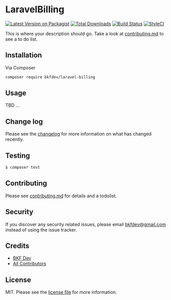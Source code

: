 # LaravelBilling

[![Latest Version on Packagist][ico-version]][link-packagist]
[![Total Downloads][ico-downloads]][link-downloads]
[![Build Status][ico-travis]][link-travis]
[![StyleCI][ico-styleci]][link-styleci]

This is where your description should go. Take a look at [contributing.md](contributing.md) to see a to do list.

## Installation

Via Composer

```bash
composer require bkfdev/laravel-billing
```

## Usage

TBD ...

## Change log

Please see the [changelog](changelog.md) for more information on what has changed recently.

## Testing

```bash
$ composer test
```

## Contributing

Please see [contributing.md](contributing.md) for details and a todolist.

## Security

If you discover any security related issues, please email bkfdev@gmail.com instead of using the issue tracker.

## Credits

- [BKF Dev][link-author]
- [All Contributors][link-contributors]

## License

MIT. Please see the [license file](license.md) for more information.

[ico-version]: https://img.shields.io/packagist/v/bkfdev/laravel-billing.svg?style=flat-square
[ico-downloads]: https://img.shields.io/packagist/dt/bkfdev/laravel-billing.svg?style=flat-square
[ico-travis]: https://img.shields.io/travis/bkfdev/laravel-billing/master.svg?style=flat-square
[ico-styleci]: https://styleci.io/repos/12345678/shield
[link-packagist]: https://packagist.org/packages/bkfdev/laravel-billing
[link-downloads]: https://packagist.org/packages/bkfdev/laravel-billing
[link-travis]: https://travis-ci.org/bkfdev/laravel-billing
[link-styleci]: https://styleci.io/repos/12345678
[link-author]: https://github.com/aeq-dev
[link-contributors]: ../../contributors
